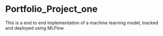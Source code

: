 # Portfolio_Project_one
This is a end to end implementation of a machine learning model, tracked and deployed using MLFlow
